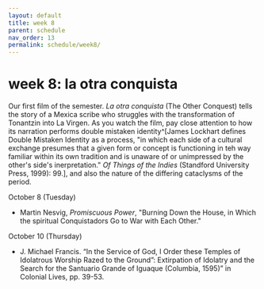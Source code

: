 ```yaml
---
layout: default
title: week 8
parent: schedule
nav_order: 13
permalink: schedule/week8/
---
```


# week 8: la otra conquista

Our first film of the semester. *La otra conquista* (The Other Conquest) tells
the story of a Mexica scribe who struggles with the transformation of Tonantzin
into La Virgen. As you watch the film, pay close attention to how its narration
performs double mistaken identity^[James Lockhart defines Double Mistaken
Identity as a process, "in which each side of a cultural exchange presumes
that a given form or concept is functioning in teh way familiar within its
own tradition and is unaware of or unimpressed by the other's side's
inerpretation." *Of Things of the Indies* (Standford University Press,
1999): 99.], and also the nature of the differing
cataclysms of the period.

October 8 (Tuesday)

* Martin Nesvig, *Promiscuous Power*, "Burning Down the House, in Which the
  spiritual Conquistadors Go to War with Each Other."

October 10 (Thursday)

* J. Michael Francis. “In the Service of God, I Order these Temples of Idolatrous Worship Razed to the Ground”: Extirpation of Idolatry and the Search for the Santuario Grande of Iguaque (Columbia, 1595)” in Colonial Lives, pp. 39-53.

